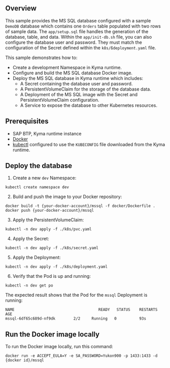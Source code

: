 ## Overview

This sample provides the MS SQL database configured with a sample `DemoDB` database which contains one `Orders` table populated with two rows of sample data. The `app/setup.sql` file handles the generation of the database, table, and data. Within the `app/init-db.sh` file, you can also configure the database user and password. They must match the configuration of the Secret defined within the `k8s/ßdeployment.yaml` file.

This sample demonstrates how to:

- Create a development Namespace in Kyma runtime.
- Configure and build the MS SQL database Docker image.
- Deploy the MS SQL database in Kyma runtime which includes:
  - A Secret containing the database user and password.
  - A PersistentVolumeClaim for the storage of the database data.
  - A Deployment of the MS SQL image with the Secret and PersistentVolumeClaim configuration.
  - A Service to expose the database to other Kubernetes resources.

## Prerequisites

- SAP BTP, Kyma runtime instance
- [Docker](https://www.docker.com/)
- [kubectl](https://kubernetes.io/docs/tasks/tools/install-kubectl/) configured to use the `KUBECONFIG` file downloaded from the Kyma runtime.

## Deploy the database

1. Create a new `dev` Namespace:

```shell script
kubectl create namespace dev
```

2. Build and push the image to your Docker repository:

```shell script
docker build -t {your-docker-account}/mssql -f docker/Dockerfile .
docker push {your-docker-account}/mssql
```

3. Apply the PersistentVolumeClaim:

```shell script
kubectl -n dev apply -f ./k8s/pvc.yaml
```

4. Apply the Secret:

```shell script
kubectl -n dev apply -f ./k8s/secret.yaml
```

5. Apply the Deployment:

```shell script
kubectl -n dev apply -f ./k8s/deployment.yaml
```

6. Verify that the Pod is up and running:

```shell script
kubectl -n dev get po
```

The expected result shows that the Pod for the `mssql` Deployment is running:

```shell script
NAME                                     READY   STATUS    RESTARTS   AGE
mssql-6df65c689d-nf9dk        2/2     Running   0          93s
```

## Run the Docker image locally

To run the Docker image locally, run this command:

```shell script
docker run -e ACCEPT_EULA=Y -e SA_PASSWORD=Yukon900 -p 1433:1433 -d {docker id}/mssql
```
